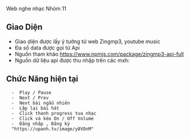 Web nghe nhạc Nhóm 11 
## Giao Diện

-  Giao diện được lấy ý tưởng từ web Zingmp3,  youtube music
-  Đa số data được gọi từ Api
-  Nguồn tham khảo <https://www.npmjs.com/package/zingmp3-api-full>
-  Nguồn dữ liệu api được thu nhập trên các mxh:



## Chức Năng hiện tại

      -  Play / Pause
      -  Next / Prev
      -  Next bài ngẫu nhiên
      -  Lặp lại bài hát
      -  Click thanh progress tua nhạc
      -  Click và kéo On / Off Volume
      -  Đăng nhâp , Đăng ký 
      "https://upanh.tv/image/y8VOnM"





